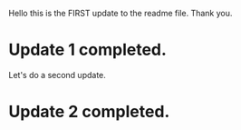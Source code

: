 Hello this is the FIRST update to the readme file. Thank you.

# Update 1 completed.

Let's do a second update.

# Update 2 completed.
